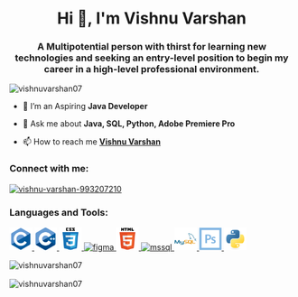 <h1 align="center">Hi 👋, I'm Vishnu Varshan</h1>
<h3 align="center">A Multipotential person with thirst for learning new technologies and seeking an entry-level position to begin my career in a high-level professional environment.</h3>

<p align="left"> <img src="https://komarev.com/ghpvc/?username=vishnuvarshan07&label=Profile%20views&color=0e75b6&style=flat" alt="vishnuvarshan07" /> </p>

- 🌱 I’m an Aspiring **Java Developer**

- 💬 Ask me about **Java, SQL, Python, Adobe Premiere Pro**

- 📫 How to reach me **[Vishnu Varshan](vishnuvarshan2002@gmail.com?subject=[GitHub]%20Source%20Han%20Sans)**

<h3 align="left">Connect with me:</h3>
<p align="left">
<a href="https://linkedin.com/in/vishnu-varshan-993207210" target="blank"><img align="center" src="https://raw.githubusercontent.com/rahuldkjain/github-profile-readme-generator/master/src/images/icons/Social/linked-in-alt.svg" alt="vishnu-varshan-993207210" height="30" width="40" /></a>
</p>

<h3 align="left">Languages and Tools:</h3>
<p align="left"> <a href="https://www.cprogramming.com/" target="_blank" rel="noreferrer"> <img src="https://raw.githubusercontent.com/devicons/devicon/master/icons/c/c-original.svg" alt="c" width="40" height="40"/> </a> <a href="https://www.w3schools.com/cpp/" target="_blank" rel="noreferrer"> <img src="https://raw.githubusercontent.com/devicons/devicon/master/icons/cplusplus/cplusplus-original.svg" alt="cplusplus" width="40" height="40"/> </a> <a href="https://www.w3schools.com/css/" target="_blank" rel="noreferrer"> <img src="https://raw.githubusercontent.com/devicons/devicon/master/icons/css3/css3-original-wordmark.svg" alt="css3" width="40" height="40"/> </a> <a href="https://www.figma.com/" target="_blank" rel="noreferrer"> <img src="https://www.vectorlogo.zone/logos/figma/figma-icon.svg" alt="figma" width="40" height="40"/> </a> <a href="https://www.w3.org/html/" target="_blank" rel="noreferrer"> <img src="https://raw.githubusercontent.com/devicons/devicon/master/icons/html5/html5-original-wordmark.svg" alt="html5" width="40" height="40"/> </a> <a href="https://www.microsoft.com/en-us/sql-server" target="_blank" rel="noreferrer"> <img src="https://www.svgrepo.com/show/303229/microsoft-sql-server-logo.svg" alt="mssql" width="40" height="40"/> </a> <a href="https://www.mysql.com/" target="_blank" rel="noreferrer"> <img src="https://raw.githubusercontent.com/devicons/devicon/master/icons/mysql/mysql-original-wordmark.svg" alt="mysql" width="40" height="40"/> </a> <a href="https://www.photoshop.com/en" target="_blank" rel="noreferrer"> <img src="https://raw.githubusercontent.com/devicons/devicon/master/icons/photoshop/photoshop-line.svg" alt="photoshop" width="40" height="40"/> </a> <a href="https://www.python.org" target="_blank" rel="noreferrer"> <img src="https://raw.githubusercontent.com/devicons/devicon/master/icons/python/python-original.svg" alt="python" width="40" height="40"/> </a> </p>

<p><img align="center" src="https://github-readme-stats.vercel.app/api/top-langs?username=vishnuvarshan07&show_icons=true&locale=en&layout=compact" alt="vishnuvarshan07" /></p>

<p><img align="center" src="https://github-readme-streak-stats.herokuapp.com/?user=vishnuvarshan07&" alt="vishnuvarshan07" /></p>
